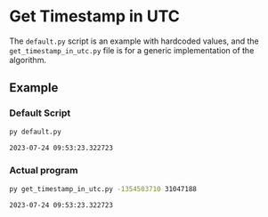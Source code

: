 # Get Timestamp in UTC

The `default.py` script is an example with hardcoded values, and the `get_timestamp_in_utc.py` file is for a generic implementation of the algorithm.

## Example

### Default Script

```bash
py default.py
```

```bash
2023-07-24 09:53:23.322723
```

### Actual program

```bash
py get_timestamp_in_utc.py -1354503710 31047188
```

```bash
2023-07-24 09:53:23.322723
```
